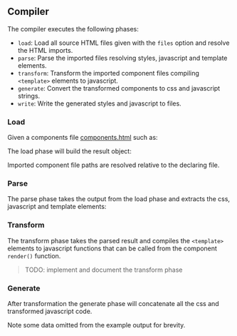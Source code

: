 ## Compiler

The compiler executes the following phases:

* `load`: Load all source HTML files given with the `files` option and resolve the HTML imports.
* `parse`: Parse the imported files resolving styles, javascript and template elements.
* `transform`: Transform the imported component files compiling `<template>` elements to javascript.
* `generate`: Convert the transformed components to css and javascript strings.
* `write`: Write the generated styles and javascript to files.

### Load

Given a components file [components.html](/example/compiler/components.html) such as:

<? @source {html} ../../example/compiler/components.html ?>

The load phase will build the result object:

<? @exec {json} node doc/readme/compiler-load.js ?>

Imported component file paths are resolved relative to the declaring file.

### Parse

The parse phase takes the output from the load phase and extracts the css, javascript and template elements:

<? @exec {json} node doc/readme/compiler-parse.js ?>

### Transform

The transform phase takes the parsed result and compiles the `<template>` elements to javascript functions that can be called from the component `render()` function.

> TODO: implement and document the transform phase

### Generate

After transformation the generate phase will concatenate all the css and transformed javascript code.

<? @exec {json} node doc/readme/compiler-generate.js ?>

Note some data omitted from the example output for brevity.
